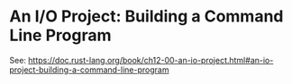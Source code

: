 # An I/O Project: Building a Command Line Program

See: https://doc.rust-lang.org/book/ch12-00-an-io-project.html#an-io-project-building-a-command-line-program
